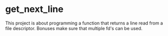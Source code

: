 # get_next_line
This project is about programming a function that returns a line read from a file descriptor. 
Bonuses make sure that multiple fd's can be used.
